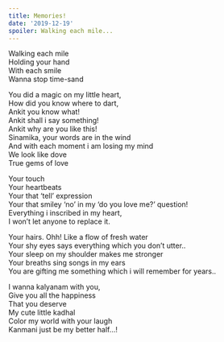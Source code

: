 ```yaml
---
title: Memories!
date: '2019-12-19'
spoiler: Walking each mile...
---
```

Walking each mile <br />
Holding your hand<br />
With each smile<br />
Wanna stop time-sand<br />

You did a magic on my little heart,<br />
How did you know where to dart,<br />
Ankit you know what!<br />
Ankit shall i say something!<br />
Ankit why are you like this!<br />
Sinamika, your words are in the wind<br />
And with each moment i am losing my mind<br />
We look like dove<br />
True gems of love<br />

Your touch<br />
Your heartbeats<br />
Your that ‘tell’ expression<br />
Your that smiley ‘no’ in my ‘do you love me?’ question!<br />
Everything i inscribed in my heart,<br />
I won’t let anyone to replace it.<br />

Your hairs. Ohh! Like a flow of fresh water<br />
Your shy eyes says everything which you don’t utter..<br />
Your sleep on my shoulder makes me stronger<br />
Your breaths sing songs in my ears<br />
You are gifting me something which i will remember for years..<br />

I wanna kalyanam with you,<br />
Give you all the happiness<br />
That you deserve<br />
My cute little kadhal<br />
Color my world with your laugh<br />
Kanmani just be my better half…!<br />